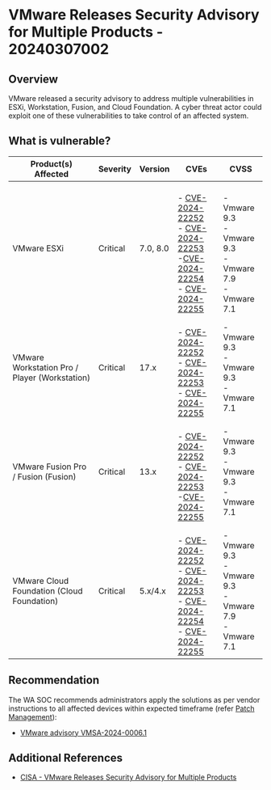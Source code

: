 # VMware Releases Security Advisory for Multiple Products - 20240307002

## Overview

VMware released a security advisory to address multiple vulnerabilities in ESXi, Workstation, Fusion, and Cloud Foundation. A cyber threat actor could exploit one of these vulnerabilities to take control of an affected system.

## What is vulnerable?

| Product(s) Affected                           | Severity | Version  | CVEs                 | CVSS    |
| --------------------------------------------- | -------- | -------- | ------------- |------------------------------------- |
| VMware ESXi                                   | Critical | 7.0, 8.0 | <br>- [CVE-2024-22252](https://nvd.nist.gov/vuln/detail/CVE-2024-22252) <br>- [CVE-2024-22253](https://nvd.nist.gov/vuln/detail/CVE-2024-22253) <br>-[CVE-2024-22254](https://nvd.nist.gov/vuln/detail/CVE-2024-22254) <br>- [CVE-2024-22255](https://nvd.nist.gov/vuln/detail/CVE-2024-22255) | <br>-Vmware 9.3 <br>-Vmware 9.3 <br>-Vmware 7.9 <br>-Vmware 7.1 |
| VMware Workstation Pro / Player (Workstation) | Critical | 17.x     | <br>- [CVE-2024-22252](https://nvd.nist.gov/vuln/detail/CVE-2024-22252) <br>- [CVE-2024-22253](https://nvd.nist.gov/vuln/detail/CVE-2024-22253) <br>- [CVE-2024-22255](https://nvd.nist.gov/vuln/detail/CVE-2024-22255) | -Vmware 9.3 <br>-Vmware 9.3   <br>-Vmware 7.1  |
| VMware Fusion Pro / Fusion (Fusion)           | Critical | 13.x     | <br>- [CVE-2024-22252](https://nvd.nist.gov/vuln/detail/CVE-2024-22252) <br>- [CVE-2024-22253](https://nvd.nist.gov/vuln/detail/CVE-2024-22253) <br>-[CVE-2024-22255](https://nvd.nist.gov/vuln/detail/CVE-2024-22255)  | -Vmware 9.3 <br>-Vmware 9.3   <br>-Vmware 7.1   |
| VMware Cloud Foundation (Cloud Foundation)    | Critical | 5.x/4.x  | <br>- [CVE-2024-22252](https://nvd.nist.gov/vuln/detail/CVE-2024-22252) <br>- [CVE-2024-22253](https://nvd.nist.gov/vuln/detail/CVE-2024-22253)<br>- [CVE-2024-22254](https://nvd.nist.gov/vuln/detail/CVE-2024-22254) <br>- [CVE-2024-22255](https://nvd.nist.gov/vuln/detail/CVE-2024-22255)  | -Vmware 9.3 <br>-Vmware 9.3 <br>-Vmware 7.9 <br>-Vmware 7.1 |

## Recommendation

The WA SOC recommends administrators apply the solutions as per vendor instructions to all affected devices within expected timeframe (refer [Patch Management](../guidelines/patch-management.md)):

- [VMware advisory VMSA-2024-0006.1](https://www.vmware.com/security/advisories/VMSA-2024-0006.html)

## Additional References

- [CISA - VMware Releases Security Advisory for Multiple Products](https://www.cisa.gov/news-events/alerts/2024/03/06/vmware-releases-security-advisory-multiple-products)
